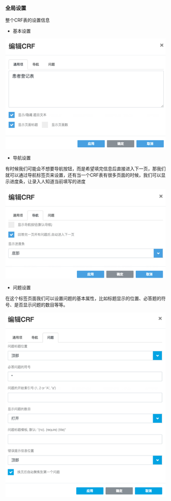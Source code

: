 ### 全局设置

整个CRF表的设置信息

* 基本设置

![](assets/survey-general.png)

* 导航设置

有时候我们可能会不想要导航按钮，而是希望填完信息后直接进入下一页，那我们就可以通过导航标签页来设置，还有当一个CRF表有很多页面的时候，我们可以显示进度条，让录入人知道当前填写的进度

![](assets/survey-nav.png)

* 问题设置

在这个标签页面我们可以设置问题的基本属性，比如标题显示的位置、必答题的符号、是否显示问题的数目等等。

![](assets/survey-question.png)
